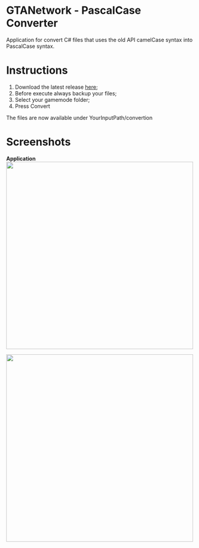 # GTANetwork - PascalCase Converter

Application for convert C# files that uses the old API camelCase syntax into PascalCase syntax.

# Instructions

 1. Download the latest release [here](https://github.com/tiagocardosoweb/GTANetwork_PascalSharpConverter/releases); 
 2. Before execute always backup your files;
 3. Select your gamemode folder;
 4. Press Convert

The files are now available under YourInputPath/convertion

# Screenshots

**Application**  
<img src="https://github.com/tiagocardosoweb/GTANetwork_PascalSharpConverter/blob/master/Screenshots/Application1.png" width="500"/>
  
<img src="https://github.com/tiagocardosoweb/GTANetwork_PascalSharpConverter/blob/master/Screenshots/Application2.png" width="500"/>